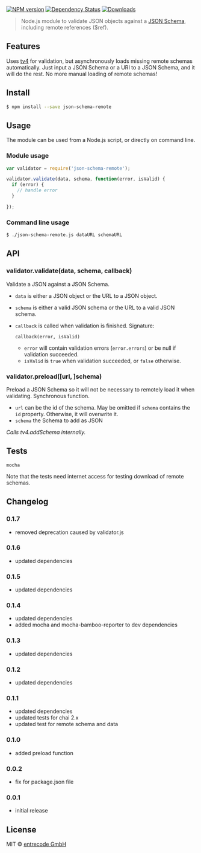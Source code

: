 [![NPM version][npm-image]][npm-url] [![Dependency Status][daviddm-url]][daviddm-image] [![Downloads][downloads-image]][npm-url]

> Node.js module to validate JSON objects against a [JSON Schema](http://json-schema.org/), including remote references ($ref).

## Features
Uses [tv4](https://github.com/geraintluff/tv4) for validation, but asynchronously loads missing remote schemas automatically.
Just input a JSON Schema or a URI to a JSON Schema, and it will do the rest. No more manual loading of remote schemas!

## Install

```sh
$ npm install --save json-schema-remote
```

## Usage

The module can be used from a Node.js script, or directly on command line.

### Module usage


```js
var validator = require('json-schema-remote');

validator.validate(data, schema, function(error, isValid) {
  if (error) {
    // handle error
  }

});
```

### Command line usage

```sh
$ ./json-schema-remote.js dataURL schemaURL
```

## API

### validator.validate(data, schema, callback)

Validate a JSON against a JSON Schema.

* `data` is either a JSON object or the URL to a JSON object.
* `schema` is either a valid JSON schema or the URL to a valid JSON schema.
* `callback` is called when validation is finished. Signature:

    `callback(error, isValid)`


    * `error` will contain validation errors (`error.errors`) or be null if validation succeeded.
    * `isValid` is `true` when validation succeeded, or `false` otherwise.

### validator.preload([url, ]schema)

Preload a JSON Schema so it will not be necessary to remotely load it when validating. Synchronous function.

* `url` can be the id of the schema. May be omitted if `schema` contains the `id` property. Otherwise, it will overwrite it.
* `schema` the Schema to add as JSON

*Calls tv4.addSchema internally.*

## Tests

```
mocha
```
Note that the tests need internet access for testing download of remote schemas.

## Changelog

### 0.1.7
* removed deprecation caused by validator.js

### 0.1.6
* updated dependencies

### 0.1.5
* updated dependencies

### 0.1.4
* updated dependencies 
* added mocha and mocha-bamboo-reporter to dev dependencies

### 0.1.3
* updated dependencies

### 0.1.2
* updated dependencies

### 0.1.1
* updated dependencies
* updated tests for chai 2.x
* updated test for remote schema and data

### 0.1.0
* added preload function

### 0.0.2
* fix for package.json file

### 0.0.1
* initial release

## License

MIT © [entrecode GmbH](https://entrecode.de)


[npm-url]: https://npmjs.org/package/json-schema-remote
[npm-image]: https://badge.fury.io/js/json-schema-remote.svg
[downloads-image]: http://img.shields.io/npm/dm/json-schema-remote.svg
[daviddm-url]: https://david-dm.org/entrecode/json-schema-remote.svg?theme=shields.io
[daviddm-image]: https://david-dm.org/entrecode/json-schema-remote
